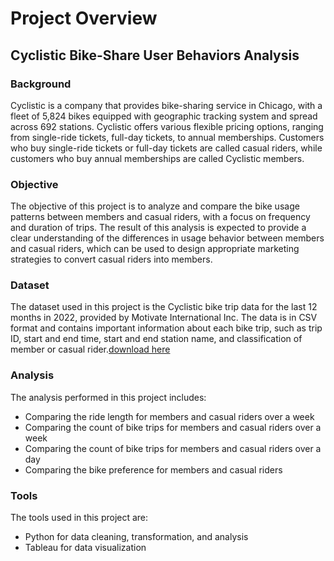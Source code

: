 # Project Overview
## Cyclistic Bike-Share User Behaviors Analysis
### Background
Cyclistic is a company that provides bike-sharing service in Chicago, with a fleet of 5,824 bikes equipped with geographic tracking system and spread across 692 stations. Cyclistic offers various flexible pricing options, ranging from single-ride tickets, full-day tickets, to annual memberships. Customers who buy single-ride tickets or full-day tickets are called casual riders, while customers who buy annual memberships are called Cyclistic members.

### Objective
The objective of this project is to analyze and compare the bike usage patterns between members and casual riders, with a focus on frequency and duration of trips. The result of this analysis is expected to provide a clear understanding of the differences in usage behavior between members and casual riders, which can be used to design appropriate marketing strategies to convert casual riders into members.

### Dataset
The dataset used in this project is the Cyclistic bike trip data for the last 12 months in 2022, provided by Motivate International Inc. The data is in CSV format and contains important information about each bike trip, such as trip ID, start and end time, start and end station name, and classification of member or casual rider.[download here](https://divvy-tripdata.s3.amazonaws.com/index.html)

### Analysis
The analysis performed in this project includes:

- Comparing the ride length for members and casual riders over a week
- Comparing the count of bike trips for members and casual riders over a week
- Comparing the count of bike trips for members and casual riders over a day
- Comparing the bike preference for members and casual riders

### Tools
The tools used in this project are:

- Python for data cleaning, transformation, and analysis
- Tableau for data visualization
